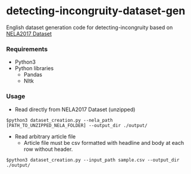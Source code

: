 # detecting-incongruity-dataset-gen
English dataset generation code for detecting-incongruity based on [NELA2017 Dataset](https://github.com/BenjaminDHorne/NELA2017-Dataset-v1)

### Requirements

- Python3
- Python libraries
  - Pandas
  - Nltk



### Usage

- Read directly from NELA2017 Dataset (unzipped)

```
$python3 dataset_creation.py --nela_path [PATH_TO_UNZIPPED_NELA_FOLDER] --output_dir ./output/ 
```

- Read arbitrary article file 
  - Article file must be csv formatted with headline and body at each row without header.

```
$python3 dataset_creation.py --input_path sample.csv --output_dir ./output/ 
```

